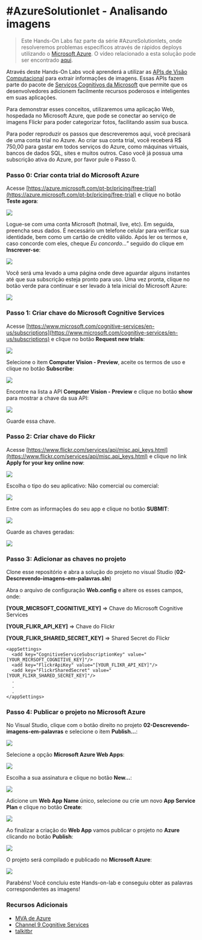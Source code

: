 # #AzureSolutionlet - Analisando imagens

>Este Hands-On Labs faz parte da série #AzureSolutionlets, onde resolveremos problemas específicos através de rápidos deploys utilizando o [Microsoft Azure](https://azure.microsoft.com/pt-br/). O vídeo relacionado a esta solução pode ser encontrado [aqui](#).

Através deste Hands-On Labs você aprenderá a utilizar as [APIs de Visão Computacional](https://www.microsoft.com/cognitive-services/en-us/computer-vision-api) para extrair informações de imagens. Essas APIs fazem parte do pacote de [Serviços Cognitivos da Microsoft](https://www.microsoft.com/cognitive-services) que permite que os desenvolvedores adicionem facilmente recursos poderosos e inteligentes em suas aplicações.

Para demonstrar esses conceitos, utilizaremos uma aplicação Web, hospedada no Microsoft Azure, que pode se conectar ao serviço de imagens Flickr para poder categorizar fotos, facilitando assim sua busca.

Para poder reproduzir os passos que descreveremos aqui, você precisará de uma conta trial no Azure. Ao criar sua conta trial, você receberá R$ 750,00 para gastar em todos serviços do Azure, como máquinas virtuais, bancos de dados SQL, sites e muitos outros. Caso você já possua uma subscrição ativa do Azure, por favor pule o Passo 0.

### Passo 0: Criar conta trial do Microsoft Azure
Acesse [https://azure.microsoft.com/pt-br/pricing/free-trial](https://azure.microsoft.com/pt-br/pricing/free-trial) e clique no botão **Teste agora**:

![](/02-Descrevendo-imagens-em-palavras/images/azure-solutionlets-image-tagging-01.png)

Logue-se com uma conta Microsoft (hotmail, live, etc). Em seguida, preencha seus dados. É necessário um telefone celular para verificar sua identidade, bem como um cartão de crédito válido. Após ler os termos e, caso concorde com eles, cheque *Eu concordo..."* seguido do clique em **Inscrever-se**:

![](/02-Descrevendo-imagens-em-palavras/images/azure-solutionlets-image-tagging-02.png)

Você será uma levado a uma página onde deve aguardar alguns instantes até que sua subscrição esteja pronto para uso. Uma vez pronta, clique no botão verde para continuar e ser levado à tela inicial do Microsoft Azure:

![](/02-Descrevendo-imagens-em-palavras/images/azure-solutionlets-image-tagging-03.png)

### Passo 1: Criar chave do Microsoft Cognitive Services
Acesse [https://www.microsoft.com/cognitive-services/en-us/subscriptions](https://www.microsoft.com/cognitive-services/en-us/subscriptions) e clique no botão **Request new trials**:

![](/02-Descrevendo-imagens-em-palavras/images/azure-solutionlets-image-tagging-04.png)

Selecione o item **Computer Vision - Preview**, aceite os termos de uso e clique no botão **Subscribe**:

![](/02-Descrevendo-imagens-em-palavras/images/azure-solutionlets-image-tagging-05.png)

Encontre na lista a API **Computer Vision - Preview** e clique no botão **show** para mostrar a chave da sua API:

![](/02-Descrevendo-imagens-em-palavras/images/azure-solutionlets-image-tagging-06.png)

Guarde essa chave.

### Passo 2: Criar chave do Flickr
Acesse [https://www.flickr.com/services/api/misc.api_keys.html](https://www.flickr.com/services/api/misc.api_keys.html) e clique no link **Apply for your key online now**:

![](/02-Descrevendo-imagens-em-palavras/images/azure-solutionlets-image-tagging-07.png)

Escolha o tipo do seu aplicativo: Não comercial ou comercial:

![](/02-Descrevendo-imagens-em-palavras/images/azure-solutionlets-image-tagging-08.png)

Entre com as informações do seu app e clique no botão **SUBMIT**:

![](/02-Descrevendo-imagens-em-palavras/images/azure-solutionlets-image-tagging-09.png)

Guarde as chaves geradas:

![](/02-Descrevendo-imagens-em-palavras/images/azure-solutionlets-image-tagging-10.png)

### Passo 3: Adicionar as chaves no projeto
Clone esse repositório e abra a solução do projeto no visual Studio (**02-Descrevendo-imagens-em-palavras.sln**)

Abra o arquivo de configuração **Web.config** e altere os esses campos, onde:

**[YOUR_MICRSOFT_COGNITIVE_KEY]** => Chave do Microsoft Cognitive Services

**[YOUR_FLIKR_API_KEY]** => Chave do Flickr

**[YOUR_FLIKR_SHARED_SECRET_KEY]** => Shared Secret do Flickr


    <appSettings>
      <add key="CognitiveServiceSubscriptionKey" value="[YOUR_MICRSOFT_COGNITIVE_KEY]"/>
      <add key="FlickrApiKey" value="[YOUR_FLIKR_API_KEY]"/>
      <add key="FlickrSharedSecret" value="[YOUR_FLIKR_SHARED_SECRET_KEY]"/>
      .
      .
      .
    </appSettings>

### Passo 4: Publicar o projeto no Microsoft Azure

No Visual Studio, clique com o botão direito no projeto **02-Descrevendo-imagens-em-palavras** e selecione o item **Publish...**:

![](/02-Descrevendo-imagens-em-palavras/images/azure-solutionlets-image-tagging-11.png)

Selecione a opção **Microsoft Azure Web Apps**:

![](/02-Descrevendo-imagens-em-palavras/images/azure-solutionlets-image-tagging-12.png)

Escolha a sua assinatura e clique no botão **New...**:

![](/02-Descrevendo-imagens-em-palavras/images/azure-solutionlets-image-tagging-13.png)

Adicione um **Web App Name** único, selecione ou crie um novo **App Service Plan** e clique no botão **Create**:

![](/02-Descrevendo-imagens-em-palavras/images/azure-solutionlets-image-tagging-14.png)

Ao finalizar a criação do **Web App** vamos publicar o projeto no **Azure** clicando no botão **Publish**:

![](/02-Descrevendo-imagens-em-palavras/images/azure-solutionlets-image-tagging-15.png)

O projeto será compilado e publicado no **Microsoft Azure**:

![](/02-Descrevendo-imagens-em-palavras/images/azure-solutionlets-image-tagging-16.png)

Parabéns! Você concluiu este Hands-on-lab e conseguiu obter as palavras correspondentes as imagens!

### Recursos Adicionais

* [MVA de Azure](https://mva.microsoft.com/product-training/microsoft-azure)
* [Channel 9 Cognitive Services](https://channel9.msdn.com/Events/Build/2016/B878)
* [talkitbr](https://talkitbr.com/)
